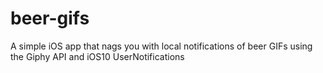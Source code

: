 # beer-gifs
A simple iOS app that nags you with local notifications of beer GIFs using the Giphy API and iOS10 UserNotifications
